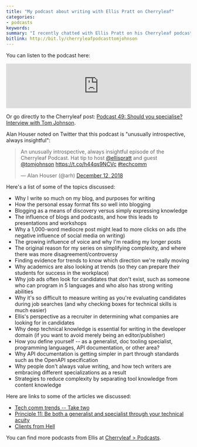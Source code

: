 ```yaml
---
title: "My podcast about writing with Ellis Pratt on Cherryleaf"
categories:
- podcasts
keywords:
summary: "I recently chatted with Ellis Pratt on his Cherryleaf podcast. The episode is called <a href='https://www.cherryleaf.com/2018/12/podcast-49-should-you-specialise-interview-with-tom-johnson/'>Podcast 49: Should you specialise? Interview with Tom Johnson.</a> We chatted about a whole bunch of topics, not just the <i>should you specialize</i> question in the title. Topics include purposes for writing, the influence of blog and podcasts, long and short forms of content, evidence for trends, what employers are looking for in jobs, unicorn candidates, how to define yourself, and more. If you like podcasts, definitely listen to this one."
bitlink: http://bit.ly/cherryleafpodcasttomjohnson
---
```


You can listen to the podcast here:

<iframe src="https://www.podbean.com/media/player/audio/postId/10484772?url=https%3A%2F%2Fwww.podbean.com%2Fmedia%2Fshare%2Fpb-y4464-9ffc24&version=1" width="100%" height="122" frameborder="0" scrolling="no" data-name="pd-iframe-player"></iframe>

Or go directly to the Cherryleaf post: [Podcast 49: Should you specialise? Interview with Tom Johnson](https://www.cherryleaf.com/2018/12/podcast-49-should-you-specialise-interview-with-tom-johnson/).

Alan Houser noted on Twitter that this podcast is "unusually introspective, always insightful":

<blockquote class="twitter-tweet" data-lang="en"><p lang="en" dir="ltr">An unusually introspective, always insightful episode of the Cherryleaf Podcast. Hat tip to host <a href="https://twitter.com/ellispratt?ref_src=twsrc%5Etfw">@ellispratt</a> and guest <a href="https://twitter.com/tomjohnson?ref_src=twsrc%5Etfw">@tomjohnson</a> <a href="https://t.co/h44qs9NCVc">https://t.co/h44qs9NCVc</a> <a href="https://twitter.com/hashtag/techcomm?src=hash&amp;ref_src=twsrc%5Etfw">#techcomm</a></p>&mdash; Alan Houser (@arh) <a href="https://twitter.com/arh/status/1072876187628789760?ref_src=twsrc%5Etfw">December 12, 2018</a></blockquote>
<script async src="https://platform.twitter.com/widgets.js" charset="utf-8"></script>

Here's a list of some of the topics discussed:

* Why I write so much on my blog, and purposes for writing
* How the personal essay format fits so well into blogging
* Blogging as a means of discovery versus simply expressing knowledge
* The influence of blogs and podcasts, and how this leads to presentations and workshops
* Why a 1,000-word mediocre post might lead to more clicks on ads (the negative influence of social media on writing)
* The growing influence of voice and why I'm reading my longer posts
* The original reason for my series on simplifying complexity, and where there was more disagreement/controversy
* Finding evidence for trends to know which direction we're really moving
* Why academics are also looking at trends (so they can prepare their students for success in the workplace)
* Why job ads often look for candidates that don't exist, such as someone who can program in 5 languages and who also has strong writing abilities
* Why it's so difficult to measure writing as you're evaluating candidates during job searches (and why checking boxes for technical skills is much easier)
* Ellis's perspective as a recruiter in determining what companies are looking for in candidates
* Why deep technical knowledge is essential for writing in the developer domain (if you want to avoid merely being an editor/publisher)
* How you define yourself -- as a generalist, doc tooling specialist, programming languages, API documentation, or other area?
* Why API documentation is getting simpler in part through standards such as the OpenAPI specification
* Why people don't always value writing, and how tech writers are embracing different specializations as a result
* Strategies to reduce complexity by separating tool knowledge from content knowledge


Here are links to some of the articles we discussed:

* [Tech comm trends -- Take two](https://idratherbewriting.com/2018/10/09/tech-comm-trends-more-collaboration-with-engineers/)
* [Principle 11: Be both a generalist and specialist through your technical acuity](https://idratherbewriting.com/simplifying-complexity/both-a-generalist-and-specialist-through-technical-acuity.html)
* [Clients from Hell](http://clientsfromhell.net/)

You can find more podcasts from Ellis at [Cherryleaf > Podcasts](https://www.cherryleaf.com/podcast/).
